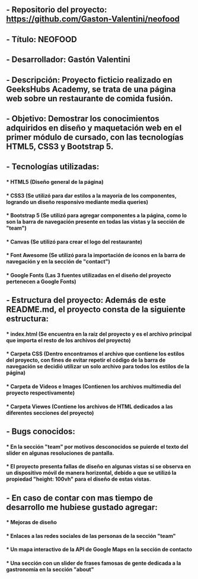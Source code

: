 ## - Repositorio del proyecto: https://github.com/Gaston-Valentini/neofood

## - Título: NEOFOOD

## - Desarrollador: Gastón Valentini

## - Descripción: Proyecto ficticio realizado en GeeksHubs Academy, se trata de una página web sobre un restaurante de comida fusión.

## - Objetivo: Demostrar los conocimientos adquiridos en diseño y maquetación web en el primer módulo de cursado, con las tecnologías HTML5, CSS3 y Bootstrap 5.

## - Tecnologías utilizadas:
#### * HTML5 (Diseño general de la página)
#### * CSS3 (Se utilizó para dar estilos a la mayoría de los componentes, logrando un diseño responsivo mediante media queries)
#### * Bootstrap 5 (Se utilizó para agregar componentes a la página, como lo son la barra de navegación presente en todas las vistas y la sección de "team")
#### * Canvas (Se utilizó para crear el logo del restaurante)
#### * Font Awesome (Se utilizó para la importación de íconos en la barra de navegación y en la sección de "contact")
#### * Google Fonts (Las 3 fuentes utilizadas en el diseño del proyecto pertenecen a Google Fonts)

## - Estructura del proyecto: Además de este README.md, el proyecto consta de la siguiente estructura:
#### * index.html (Se encuentra en la raíz del proyecto y es el archivo principal que importa el resto de los archivos del proyecto)
#### * Carpeta CSS (Dentro encontramos el archivo que contiene los estilos del proyecto, con fines de evitar repetir el código de la barra de navegación se decidió utilizar un solo archivo para todos los estilos de la página)
#### * Carpeta de Videos e Images (Contienen los archivos multimedia del proyecto respectivamente)
#### * Carpeta Viewes (Contiene los archivos de HTML dedicados a las diferentes secciones del proyecto)

## - Bugs conocidos:
#### * En la sección "team" por motivos desconocidos se puierde el texto del slider en algunas resoluciones de pantalla.
#### * El proyecto presenta fallas de diseño en algunas vistas si se observa en un dispositivo móvil de manera horizontal, debido a que se utilizó la propiedad "height: 100vh" para el diseño de estas vistas.

## - En caso de contar con mas tiempo de desarrollo me hubiese gustado agregar:
#### * Mejoras de diseño
#### * Enlaces a las redes sociales de las personas de la sección "team"
#### * Un mapa interactivo de la API de Google Maps en la sección de contacto
#### * Una sección con un slider de frases famosas de gente dedicada a la gastronomía en la sección "about"